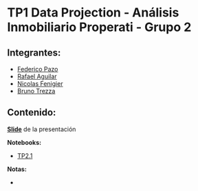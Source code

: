 # TP1 Data Projection - Análisis Inmobiliario Properati - Grupo 2

## **Integrantes:**
  - [Federico Pazo](https://github.com/FedericoPazo)
  - [Rafael Aguilar](https://github.com/RafaAguilar)
  - [Nicolas Fenigier](https://github.com/Fenigol)
  - [Bruno Trezza](https://github.com/bruno3a)
  
## **Contenido:**

  **[Slide](https://)** de la presentación
  
  **Notebooks:**
  - [TP2.1](https://github.com/Properati-Analysis/TP2/blob/main/NewTP1.ipynb)
    
  **Notas:**
  
  - 

